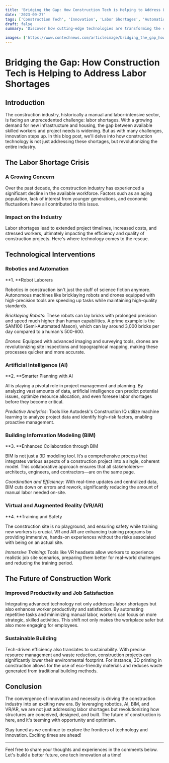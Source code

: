 ```yaml
---
title: 'Bridging the Gap: How Construction Tech is Helping to Address Labor Shortages'
date: '2023-09-27'
tags: ['Construction Tech', 'Innovation', 'Labor Shortages', 'Automation']
draft: false
summary: 'Discover how cutting-edge technologies are transforming the construction industry and tackling labor shortages head-on. From robotics to AI, explore the innovations that are building the future.'

images: ['https://www.contechnews.com/articleimage/bridging_the_gap_how_construction_tech_is_helping_to_address_labor_shortages.png']
---
```


# Bridging the Gap: How Construction Tech is Helping to Address Labor Shortages

## Introduction

The construction industry, historically a manual and labor-intensive sector, is facing an unprecedented challenge: labor shortages. With a growing demand for new infrastructure and housing, the gap between available skilled workers and project needs is widening. But as with many challenges, innovation steps up. In this blog post, we'll delve into how construction technology is not just addressing these shortages, but revolutionizing the entire industry.

## The Labor Shortage Crisis

### A Growing Concern

Over the past decade, the construction industry has experienced a significant decline in the available workforce. Factors such as an aging population, lack of interest from younger generations, and economic fluctuations have all contributed to this issue.

### Impact on the Industry

Labor shortages lead to extended project timelines, increased costs, and stressed workers, ultimately impacting the efficiency and quality of construction projects. Here's where technology comes to the rescue.

## Technological Interventions

### Robotics and Automation

**1. **Robot Laborers

Robotics in construction isn't just the stuff of science fiction anymore. Autonomous machines like bricklaying robots and drones equipped with high-precision tools are speeding up tasks while maintaining high-quality standards. 

*Bricklaying Robots*: These robots can lay bricks with prolonged precision and speed much higher than human capabilities. A prime example is the SAM100 (Semi-Automated Mason), which can lay around 3,000 bricks per day compared to a human's 500-600.

*Drones*: Equipped with advanced imaging and surveying tools, drones are revolutionizing site inspections and topographical mapping, making these processes quicker and more accurate.

### Artificial Intelligence (AI)

**2. **Smarter Planning with AI

AI is playing a pivotal role in project management and planning. By analyzing vast amounts of data, artificial intelligence can predict potential issues, optimize resource allocation, and even foresee labor shortages before they become critical.

*Predictive Analytics*: Tools like Autodesk's Construction IQ utilize machine learning to analyze project data and identify high-risk factors, enabling proactive management.

### Building Information Modeling (BIM)

**3. **Enhanced Collaboration through BIM

BIM is not just a 3D modeling tool. It’s a comprehensive process that integrates various aspects of a construction project into a single, coherent model. This collaborative approach ensures that all stakeholders—architects, engineers, and contractors—are on the same page.

*Coordination and Efficiency*: With real-time updates and centralized data, BIM cuts down on errors and rework, significantly reducing the amount of manual labor needed on-site.

### Virtual and Augmented Reality (VR/AR)

**4. **Training and Safety

The construction site is no playground, and ensuring safety while training new workers is crucial. VR and AR are enhancing training programs by providing immersive, hands-on experiences without the risks associated with being on an actual site.

*Immersive Training*: Tools like VR headsets allow workers to experience realistic job site scenarios, preparing them better for real-world challenges and reducing the training period.

## The Future of Construction Work

### Improved Productivity and Job Satisfaction

Integrating advanced technology not only addresses labor shortages but also enhances worker productivity and satisfaction. By automating repetitive tasks and minimizing manual labor, workers can focus on more strategic, skilled activities. This shift not only makes the workplace safer but also more engaging for employees.

### Sustainable Building

Tech-driven efficiency also translates to sustainability. With precise resource management and waste reduction, construction projects can significantly lower their environmental footprint. For instance, 3D printing in construction allows for the use of eco-friendly materials and reduces waste generated from traditional building methods.

## Conclusion

The convergence of innovation and necessity is driving the construction industry into an exciting new era. By leveraging robotics, AI, BIM, and VR/AR, we are not just addressing labor shortages but revolutionizing how structures are conceived, designed, and built. The future of construction is here, and it's teeming with opportunity and optimism.

Stay tuned as we continue to explore the frontiers of technology and innovation. Exciting times are ahead!

---

Feel free to share your thoughts and experiences in the comments below. Let's build a better future, one tech innovation at a time!